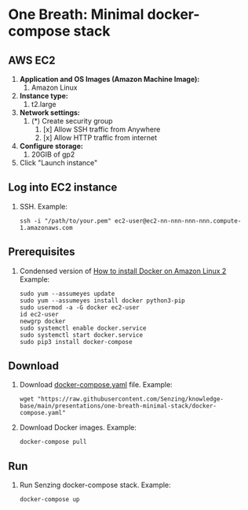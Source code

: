 # One Breath: Minimal docker-compose stack

## AWS EC2

1. **Application and OS Images (Amazon Machine Image):**
    1. Amazon Linux
1. **Instance type:**
    1. t2.large
1. **Network settings:**
    1. (*) Create security group
        1. [x] Allow SSH traffic from Anywhere
        1. [x] Allow HTTP traffic from internet
1. **Configure storage:**
    1. 20GIB of gp2
1. Click "Launch instance"

## Log into EC2 instance

1. SSH.
   Example:

    ```console
    ssh -i "/path/to/your.pem" ec2-user@ec2-nn-nnn-nnn-nnn.compute-1.amazonaws.com
    ```

## Prerequisites

1. Condensed version of
   [How to install Docker on Amazon Linux 2](https://www.cyberciti.biz/faq/how-to-install-docker-on-amazon-linux-2/)
   Example:

    ```console
    sudo yum --assumeyes update
    sudo yum --assumeyes install docker python3-pip
    sudo usermod -a -G docker ec2-user
    id ec2-user
    newgrp docker
    sudo systemctl enable docker.service
    sudo systemctl start docker.service
    sudo pip3 install docker-compose

    ```

## Download

1. Download
   [docker-compose.yaml](https://github.com/Senzing/knowledge-base/blob/main/presentations/one-breath-minimal-stack/docker-compose.yaml)
   file.
   Example:

    ```console
    wget "https://raw.githubusercontent.com/Senzing/knowledge-base/main/presentations/one-breath-minimal-stack/docker-compose.yaml"

    ```

1. Download Docker images.
   Example:

    ```console
    docker-compose pull

    ```

## Run

1. Run Senzing docker-compose stack.
   Example:

    ```console
    docker-compose up

    ```
